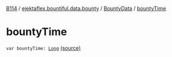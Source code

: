 [B114](../../index.md) / [ejektaflex.bountiful.data.bounty](../index.md) / [BountyData](index.md) / [bountyTime](./bounty-time.md)

# bountyTime

`var bountyTime: `[`Long`](https://kotlinlang.org/api/latest/jvm/stdlib/kotlin/-long/index.html) [(source)](https://github.com/ejektaflex/Bountiful/tree/develop/src/main/kotlin/ejektaflex/bountiful/data/bounty/BountyData.kt#L29)